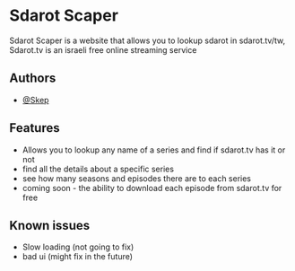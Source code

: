 
# Sdarot Scaper

Sdarot Scaper is a website that allows you to lookup sdarot in sdarot.tv/tw, Sdarot.tv is an israeli free online streaming service




## Authors

- [@Skep](https://github.com/SkepSickomode)




## Features

- Allows you to lookup any name of a series and find if sdarot.tv has it or not
- find all the details about a specific series
- see how many seasons and episodes there are to each series
- coming soon - the ability to download each episode from sdarot.tv for free

## Known issues

- Slow loading (not going to fix)
- bad ui (might fix in the future)
